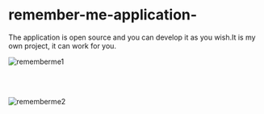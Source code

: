 # remember-me-application-


The application is open source and you can develop it as you wish.It is my own project, it can work for you.


![rememberme1](https://user-images.githubusercontent.com/74410669/119391013-7eb8de00-bcd6-11eb-8213-b6cfe7f0eeca.png)

<br><br>

![rememberme2](https://user-images.githubusercontent.com/74410669/119391019-7fea0b00-bcd6-11eb-86e2-bd8130c292fe.png)
